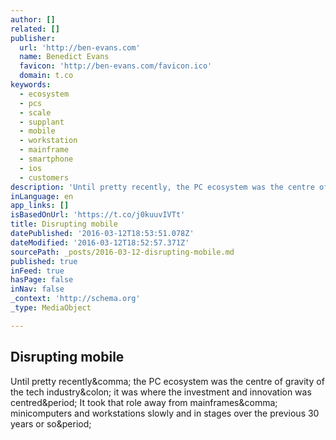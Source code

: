 ```yaml
---
author: []
related: []
publisher:
  url: 'http://ben-evans.com'
  name: Benedict Evans
  favicon: 'http://ben-evans.com/favicon.ico'
  domain: t.co
keywords:
  - ecosystem
  - pcs
  - scale
  - supplant
  - mobile
  - workstation
  - mainframe
  - smartphone
  - ios
  - customers
description: 'Until pretty recently, the PC ecosystem was the centre of gravity of the tech industry: it was where the investment and innovation was centred. It took that role away from mainframes, minicomputers and workstations slowly and in stages over the previous 30 years or so.'
inLanguage: en
app_links: []
isBasedOnUrl: 'https://t.co/j0kuuvIVTt'
title: Disrupting mobile
datePublished: '2016-03-12T18:53:51.078Z'
dateModified: '2016-03-12T18:52:57.371Z'
sourcePath: _posts/2016-03-12-disrupting-mobile.md
published: true
inFeed: true
hasPage: false
inNav: false
_context: 'http://schema.org'
_type: MediaObject

---
```

<article style=""><h1>Disrupting mobile</h1><p>Until pretty recently&amp;comma; the PC ecosystem was the centre of gravity of the tech industry&amp;colon; it was where the investment and innovation was centred&amp;period; It took that role away from mainframes&amp;comma; minicomputers and workstations slowly and in stages over the previous 30 years or so&amp;period;</p></article>